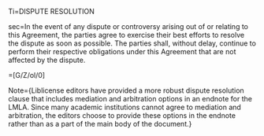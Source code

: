 Ti=DISPUTE RESOLUTION

sec=In the event of any dispute or controversy arising out of or relating to this Agreement, the parties agree to exercise their best efforts to resolve the dispute as soon as possible. The parties shall, without delay, continue to perform their respective obligations under this Agreement that are not affected by the dispute.

=[G/Z/ol/0]

Note={Liblicense editors have provided a more robust dispute resolution clause that includes mediation and arbitration options in an endnote for the LMLA. Since many academic institutions cannot agree to mediation and arbitration, the editors choose to provide these options in the endnote rather than as a part of the main body of the document.}
